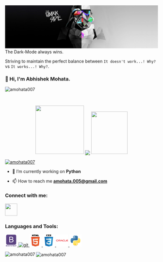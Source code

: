 ![](https://github.com/amohata007/amohata007/blob/main/darkside.jpg)
The Dark-Mode always wins.

Striving to maintain the perfect balance between `It doesn't work...! Why?` vs `It works...! Why?`.

### 👋 Hi, I'm Abhishek Mohata.
<p align="left"> <img src="https://komarev.com/ghpvc/?username=amohata007&label=Profile%20views&color=0e75b6&style=flat" alt="amohata007" /> </p><br>

<p align="center">
  <a>
   <img height="160" width="160" src="https://octodex.github.com/images/Fintechtocat.png">
   <img align="center" src="https://github-readme-streak-stats.herokuapp.com?user=amohata007&theme=highcontrast"/>
   <img height="140" width="120" src="https://octodex.github.com/images/inspectocat.jpg">
</p>

<p align="left"> <a href="https://github.com/ryo-ma/github-profile-trophy"><img src="https://github-profile-trophy.vercel.app/?username=amohata007&no-frame=true&theme=gruvbox" alt="amohata007" /></a> </p>

- 🔭 I’m currently working on **Python**

- 📫 How to reach me **amohata.005@gmail.com**

<h3 align="left">Connect with me:</h3>
<p align="left">
<a href="https://www.linkedin.com/in/abhishek-mohata-b48a5b15a/" target="_blank"><img src="https://image.flaticon.com/icons/png/512/174/174857.png" height="40" width="40" /></a>
</p>

<h3 align="left">Languages and Tools:</h3>
<p align="left"> <a href="https://getbootstrap.com" target="_blank"> <img src="https://raw.githubusercontent.com/devicons/devicon/master/icons/bootstrap/bootstrap-plain-wordmark.svg" alt="bootstrap" width="40" height="40"/> </a> </a> <a href="https://git-scm.com/" target="_blank"> <img src="https://www.vectorlogo.zone/logos/git-scm/git-scm-icon.svg" alt="git" width="40" height="40"/> </a> <a href="https://www.w3.org/html/" target="_blank"> <img src="https://raw.githubusercontent.com/devicons/devicon/master/icons/html5/html5-original-wordmark.svg" alt="html5" width="40" height="40"/> </a> <a href="https://devdocs.io/css/" target="_blank"> <img src="https://raw.githubusercontent.com/devicons/devicon/master/icons/css3/css3-original-wordmark.svg" alt="css3" width="40" height="40"/> </a><a href="https://www.oracle.com/" target="_blank"> <img src="https://raw.githubusercontent.com/devicons/devicon/master/icons/oracle/oracle-original.svg" alt="oracle" width="40" height="40"/> </a> <a href="https://www.python.org" target="_blank"> <img src="https://raw.githubusercontent.com/devicons/devicon/master/icons/python/python-original.svg" alt="python" width="40" height="40"/> </a> </p>

<p><img align="left" src="https://github-readme-stats.vercel.app/api/top-langs?username=amohata007&show_icons=true&locale=en&layout=compact&theme=dark" alt="amohata007" /></p>

<p>&nbsp;<img align="center" src="https://github-readme-stats.vercel.app/api?username=amohata007&count_private=true&hide=issues,contribs&show_icons=true&theme=dark" alt="amohata007" /></p>

